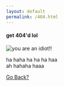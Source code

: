 ```yaml
---
layout: default
permalink: /404.html
---
```


#### get 404'd lol
![you are an idiot!!](https://i.ytimg.com/vi/48rz8udZBmQ/hqdefault.jpg)

ha haha ha ha ha haa   
ah hahaha haaa   

<audio loop autoplay>
<source src="assets/you-are-an-idiot.mp3" type="audio/mp3">
</audio>

<a href="javascript:window.history.back();">Go Back?</a>
